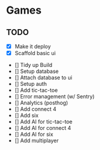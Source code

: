 # Games

## TODO

- [x] Make it deploy
- [x] Scaffold basic ui
- [] Tidy up Build
- [] Setup database
- [] Attach database to ui
- [] Setup auth
- [] Add tic-tac-toe
- [] Error management (w/ Sentry)
- [] Analytics (posthog)
- [] Add connect 4
- [] Add six
- [] Add AI for tic-tac-toe
- [] Add AI for connect 4
- [] Add AI for six
- [] Add multiplayer